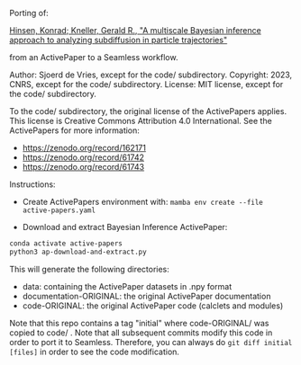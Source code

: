 Porting of:

[Hinsen, Konrad; Kneller, Gerald R., "A multiscale Bayesian inference approach to analyzing subdiffusion in particle trajectories"](https://zenodo.org/record/162171#.Y90FvNLMJkg)

from an ActivePaper to a Seamless workflow.

Author: Sjoerd de Vries, except for the code/ subdirectory.
Copyright: 2023, CNRS, except for the code/ subdirectory.
License: MIT license, except for the code/ subdirectory.

To the code/ subdirectory, the original license of the ActivePapers applies. This license is Creative Commons Attribution 4.0 International.
See the ActivePapers for more information:
- https://zenodo.org/record/162171
- https://zenodo.org/record/61742
- https://zenodo.org/record/61743


Instructions:

- Create ActivePapers environment with:
`mamba env create --file active-papers.yaml`

- Download and extract Bayesian Inference ActivePaper:
```bash
conda activate active-papers
python3 ap-download-and-extract.py
```

This will generate the following directories:
- data: containing the ActivePaper datasets in .npy format
- documentation-ORIGINAL: the original ActivePaper documentation
- code-ORIGINAL: the original ActivePaper code (calclets and modules)

Note that this repo contains a tag "initial" where code-ORIGINAL/ was copied to code/ . Note that all subsequent commits modify this code in order to port it to Seamless. Therefore, you can always do `git diff initial [files]` in order to see the code modification.
